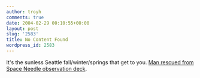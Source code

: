 ```yaml
---
author: troyh
comments: true
date: 2004-02-29 00:10:55+00:00
layout: post
slug: '2583'
title: No Content Found
wordpress_id: 2583
---
```


It's the sunless Seattle fall/winter/springs that get to you. [Man rescued from Space Needle observation deck](http://www.cnn.com/2004/US/West/02/28/space.needle.ap/index.html).
